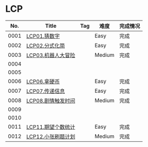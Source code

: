 # LCP

| No.  | Title                                                        | Tag  | 难度   | 完成情况 |
| ---- | ------------------------------------------------------------ | ---- | ------ | -------- |
| 0001 | [LCP01.猜数字](https://leetcode-cn.com/problems/guess-numbers/) |      | Easy   | 完成     |
| 0002 | [LCP02.分式化简](https://leetcode-cn.com/problems/deep-dark-fraction/) |      | Easy   | 完成     |
| 0003 | [LCP03.机器人大冒险](https://leetcode-cn.com/problems/programmable-robot/) |      | Medium | 完成     |
| 0004 |                                                              |      |        |          |
| 0005 |                                                              |      |        |          |
| 0006 | [LCP06.拿硬币](https://leetcode-cn.com/problems/na-ying-bi/) |      | Easy   | 完成     |
| 0007 | [LCP07.传递信息](https://leetcode-cn.com/problems/chuan-di-xin-xi/) |      | Easy   | 完成     |
| 0008 | [LCP08.剧情触发时间](https://leetcode-cn.com/problems/ju-qing-hong-fa-shi-jian/) |      | Medium | 完成     |
| 0009 |                                                              |      |        |          |
| 0010 |                                                              |      |        |          |
| 0011 | [LCP11.期望个数统计](https://leetcode-cn.com/problems/qi-wang-ge-shu-tong-ji/) |      | Easy   | 完成     |
| 0012 | [LCP12.小张刷题计划](https://leetcode-cn.com/problems/xiao-zhang-shua-ti-ji-hua/) |      | Medium | 完成     |